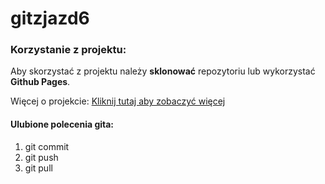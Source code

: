 # gitzjazd6

### Korzystanie z projektu:
Aby skorzystać z projektu należy **sklonować** repozytoriu lub wykorzystać __Github Pages__.

Więcej o projekcie:
[Kliknij tutaj aby zobaczyć więcej](www.wsb.pl)



#### Ulubione polecenia gita:
1. git commit
2. git push
3. git pull

